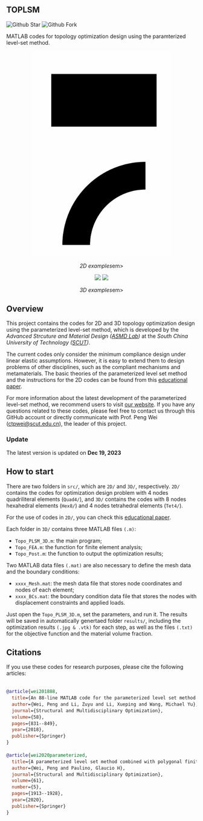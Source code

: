## TOPLSM
![Github Star](https://img.shields.io/github/stars/ASMDlab/TOPLSM)
![Github Fork](https://img.shields.io/github/forks/ASMDlab/TOPLSM)

MATLAB codes for topology optimization design using the paramterized level-set method.

<p align="middle">
  <img src="imag/opt_Quad4.gif" width="360" />
  <img src="imag/opt_Tri3.gif" width="360" />
</p>
<p align="middle">
  <em>2D examples</em>em>
</p>

<p align="middle">
  <img src="imag/opt_Hex8.gif" width="360" />
  <img src="imag/opt_Tet4.gif" width="360" />
</p>
<p align="middle">
  <em>3D examples</em>em>
</p>

## Overview
This project contains the codes for 2D and 3D topology optimization design using the parameterized level-set method, which is developed by the *Advanced Strcuture and Material Design ([ASMD Lab](https://www.x-mol.com/groups/wei_peng?lang=en))* at the *South China University of Technology ([SCUT](https://www.scut.edu.cn/en/))*.

The current codes only consider the minimum compliance design under linear elastic assumptions. However, it is easy to extend them to design problems of other disciplines, such as the compliant mechanisms and metamaterials. The basic theories of the parameterized level set method and the instructions for the 2D codes can be found from this [educational paper](https://link.springer.com/article/10.1007/s00158-018-1904-8).

For more information about the latest development of the parameterized level-set method, we recommend users to visit [our website](https://www.x-mol.com/groups/wei_peng?lang=en). If you have any questions related to these codes, please feel free to contact us through this GitHub account or directly communicate with Prof. Peng Wei (ctpwei@scut.edu.cn), the leader of this project.


### Update
The latest version is updated on **Dec 19, 2023**

## How to start

There are two folders in `src/`, which are `2D/` and `3D/`, respectively. `2D/` contains the codes for optimization design problem with 4 nodes quadriliteral elements (`Quad4/`), and `3D/` contains the codes with 8 nodes hexahedral elements (`Hex8/`)  and 4 nodes tetrahedral elements (`Tet4/`).

For the use of codes in `2D/`, you can check this [educational paper](https://link.springer.com/article/10.1007/s00158-018-1904-8).

Each folder in `3D/` contains three MATLAB files `(.m)`:
* `Topo_PLSM_3D.m`: the main program; 
* `Topo_FEA.m`: the function for finite element analysis;
* `Topo_Post.m`: the function to output the optimization results;

Two MATLAB data files `(.mat)` are also necessary to define the mesh data and the boundary conditions:

* `xxxx_Mesh.mat`: the mesh data file that stores node coordinates and nodes of each element;
* `xxxx_BCs.mat`: the boundary condition data file that stores the nodes with displacement constraints and applied loads.

Just open the `Topo_PLSM_3D.m`, set the parameters, and run it. The results will be saved in automatically genertaed folder `results/`, including the optimization results `(.jpg & .vtk)` for each step, as well as the files `(.txt)` for the objective function and the material volume fraction.



## Citations

If you use these codes for research purposes, please cite the following articles:

```bibtex

@article{wei201888,
  title={An 88-line MATLAB code for the parameterized level set method based topology optimization using radial basis functions},
  author={Wei, Peng and Li, Zuyu and Li, Xueping and Wang, Michael Yu},
  journal={Structural and Multidisciplinary Optimization},
  volume={58},
  pages={831--849},
  year={2018},
  publisher={Springer}
}

@article{wei2020parameterized,
  title={A parameterized level set method combined with polygonal finite elements in topology optimization},
  author={Wei, Peng and Paulino, Glaucio H},
  journal={Structural and Multidisciplinary Optimization},
  volume={61},
  number={5},
  pages={1913--1928},
  year={2020},
  publisher={Springer}
}
```
